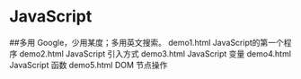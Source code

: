 # JavaScript
##多用 Google，少用某度；多用英文搜索。
demo1.html  JavaScript的第一个程序
demo2.html  JavaScript 引入方式
demo3.html  JavaScript 变量
demo4.html  JavaScript 函数
demo5.html  DOM 节点操作
 